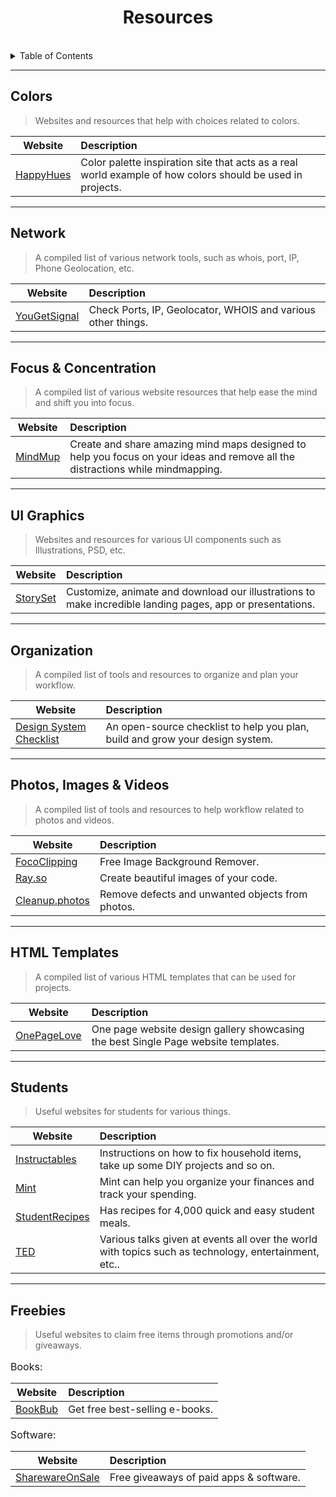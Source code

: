 <div>
    <h1 align="center">Resources</h1>
</div>
<br/>

<!-- TABLE OF CONTENTS -->
<details>
  <summary>Table of Contents</summary>
  <ul>
    <li>
      <a href="#about-the-project">About The Project</a>
      <ul>
        <li><a href="#built-with">Built With</a></li>
      </ul>
    </li>
    <li>
      <a href="#getting-started">Getting Started</a>
      <ul>
        <li><a href="#prerequisites">Prerequisites</a></li>
        <li><a href="#installation">Installation</a></li>
      </ul>
    </li>
    <li><a href="#usage">Usage</a></li>
  </ul>
</details>



---



<h2>Colors</h3>

> Websites and resources that help with choices related to colors.

| Website | Description |
| --------------|:-------------|
| [HappyHues](https://www.happyhues.co/) | Color palette inspiration site that acts as a real world example of how colors should be used in projects. |



---


<h2>Network</h3>

> A compiled list of various network tools, such as whois, port, IP, Phone Geolocation, etc.

| Website | Description |
| --------------|:-------------|
| [YouGetSignal](https://www.yougetsignal.com/) | Check Ports, IP, Geolocator, WHOIS and various other things. |



---



<h2>Focus & Concentration</h3>

> A compiled list of various website resources that help ease the mind and shift you into focus.

| Website | Description |
| --------------|:-------------|
| [MindMup](https://www.mindmup.com/) | Create and share amazing mind maps designed to help you focus on your ideas and remove all the distractions while mindmapping. |



---



<h2>UI Graphics</h3>

> Websites and resources for various UI components such as Illustrations, PSD, etc.

| Website | Description |
| --------------|:-------------|
| [StorySet](https://www.storyset.com/) | Customize, animate and download our illustrations to make incredible landing pages, app or presentations. |


---



<h2>Organization</h3>

> A compiled list of tools and resources to organize and plan your workflow.

| Website | Description |
| --------------|:-------------|
| [Design System Checklist](https://www.designsystemchecklist.com/) | An open-source checklist to help you plan, build and grow your design system. |



---



<h2>Photos, Images & Videos</h3>

> A compiled list of tools and resources to help workflow related to photos and videos.

| Website | Description |
| --------------|:-------------|
| [FocoClipping](https://www.fococlipping.com/) | Free Image Background Remover. |
| [Ray.so](https://www.ray.so/) | Create beautiful images of your code. |
| [Cleanup.photos](https://www.cleanup.photos/) | Remove defects and unwanted objects from photos. |



---



<h2>HTML Templates</h3>

> A compiled list of various HTML templates that can be used for projects.

| Website | Description |
| --------------|:-------------|
| [OnePageLove](https://www.onepagelove.com/) | One page website design gallery showcasing the best Single Page website templates. |



---



<h2>Students</h3>

> Useful websites for students for various things.

| Website | Description |
| --------------|:-------------|
| [Instructables](https://www.instructables.com/) | Instructions on how to fix household items, take up some DIY projects and so on. |
| [Mint](https://www.mint.com/) | Mint can help you organize your finances and track your spending. |
| [StudentRecipes](https://www.studentrecipes.com/) | Has recipes for 4,000 quick and easy student meals. |
| [TED](https://www.ted.com/) | Various talks given at events all over the world with topics such as technology, entertainment, etc.. |



---



<h2>Freebies</h3>

> Useful websites to claim free items through promotions and/or giveaways.

<p style="font-size: 16px;">Books:</p>

| Website | Description |
| --------------|:-------------|
| [BookBub](https://www.bookbub.com/) | Get free best-selling e-books. |

<p style="font-size: 16px;">Software:</p>

| Website | Description |
| --------------|:-------------|
| [SharewareOnSale](https://www.sharewareonsale.com/) | Free giveaways of paid apps & software. |
